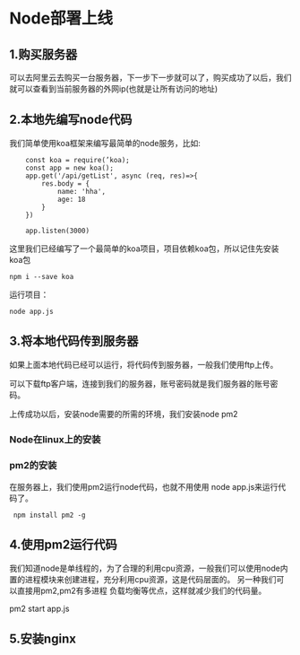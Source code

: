 # Node部署上线

## 1.购买服务器

可以去阿里云去购买一台服务器，下一步下一步就可以了，购买成功了以后，我们就可以查看到当前服务器的外网ip(也就是让所有访问的地址)

## 2.本地先编写node代码

我们简单使用koa框架来编写最简单的node服务，比如:

```
    const koa = require(’koa);
    const app = new koa();
    app.get('/api/getList', async (req, res)=>{
        res.body = {
            name: 'hha',
            age: 18
        }
    })

    app.listen(3000)
```

这里我们已经编写了一个最简单的koa项目，项目依赖koa包，所以记住先安装koa包

 `npm i --save koa`

运行项目： 

`node app.js`

## 3.将本地代码传到服务器

如果上面本地代码已经可以运行，将代码传到服务器，一般我们使用ftp上传。

可以下载ftp客户端，连接到我们的服务器，账号密码就是我们服务器的账号密码。

上传成功以后，安装node需要的所需的环境，我们安装node  pm2

### Node在linux上的安装


### pm2的安装

在服务器上，我们使用pm2运行node代码，也就不用使用 node app.js来运行代码了。

` npm install pm2 -g`

## 4.使用pm2运行代码

我们知道node是单线程的，为了合理的利用cpu资源，一般我们可以使用node内置的进程模块来创建进程，充分利用cpu资源，这是代码层面的。 另一种我们可以直接用pm2,pm2有多进程 负载均衡等优点，这样就减少我们的代码量。

pm2 start app.js 

## 5.安装nginx
